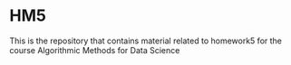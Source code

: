 # HM5
This is the repository that contains material related to homework5 for the course Algorithmic Methods for Data Science


